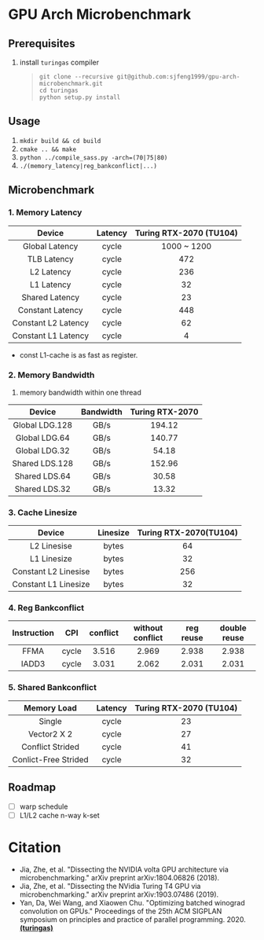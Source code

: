 # GPU Arch Microbenchmark


## Prerequisites
1. install `turingas` compiler
    > `git clone --recursive git@github.com:sjfeng1999/gpu-arch-microbenchmark.git`  
    > `cd turingas`  
    > `python setup.py install`  

## Usage    
1. `mkdir build && cd build`
2. `cmake .. && make`
3. `python ../compile_sass.py -arch=(70|75|80)`
4. `./(memory_latency|reg_bankconflict|...)`

## Microbenchmark

### 1. Memory Latency

|Device                      |Latency    |Turing RTX-2070 (TU104)|
|:--------------------------:|:---------:|:---------------------:|
|Global Latency              |cycle      | 1000 ~ 1200           |
|TLB Latency                 |cycle      | 472                   |
|L2 Latency                  |cycle      | 236                   |
|L1 Latency                  |cycle      | 32                    |  
|Shared Latency              |cycle      | 23                    |  
|Constant Latency            |cycle      | 448                   |
|Constant L2 Latency         |cycle      | 62                    |
|Constant L1 Latency         |cycle      | 4                     |  

- const L1-cache is as fast as register.

### 2. Memory Bandwidth  

1. memory bandwidth within one thread

|Device          | Bandwidth   | Turing RTX-2070 |
|:--------------:|:-----------:|:---------------:|
|Global  LDG.128 | GB/s        |194.12           |
|Global  LDG.64  | GB/s        |140.77           |
|Global  LDG.32  | GB/s        |54.18            |
|Shared  LDS.128 | GB/s        |152.96           |
|Shared  LDS.64  | GB/s        |30.58            |
|Shared  LDS.32  | GB/s        |13.32            |

### 3. Cache Linesize

|Device                      | Linesize  | Turing RTX-2070(TU104)|
|:--------------------------:|:---------:|:---------------------:|
|L2 Linesise                 |bytes      | 64                    |
|L1 Linesize                 |bytes      | 32                    |
|Constant L2 Linesise        |bytes      | 256                   |
|Constant L1 Linesize        |bytes      | 32                    |

### 4. Reg Bankconflict

| Instruction |CPI      | conflict | without conflict | reg reuse | double reuse |
|:-----------:|:-------:|:--------:|:----------------:|:---------:|:------------:|
|FFMA         |  cycle  | 3.516    | 2.969            |  2.938    |  2.938       |
|IADD3        |  cycle  | 3.031    | 2.062            |  2.031    |  2.031       |


### 5. Shared Bankconflict

| Memory Load            | Latency   | Turing RTX-2070 (TU104)|
|:----------------------:|:---------:|:----------------------:|
| Single                 | cycle     |  23                    |
| Vector2 X 2            | cycle     |  27                    |
| Conflict Strided       | cycle     |  41                    |
| Conlict-Free Strided   | cycle     |  32                    |



## Roadmap

- [ ] warp schedule
- [ ] L1/L2 cache n-way k-set

# Citation
- Jia, Zhe, et al. "Dissecting the NVIDIA volta GPU architecture via microbenchmarking." arXiv preprint arXiv:1804.06826 (2018).
- Jia, Zhe, et al. "Dissecting the NVidia Turing T4 GPU via microbenchmarking." arXiv preprint arXiv:1903.07486 (2019).
- Yan, Da, Wei Wang, and Xiaowen Chu. "Optimizing batched winograd convolution on GPUs." Proceedings of the 25th ACM SIGPLAN symposium on principles and practice of parallel programming. 2020. [**(turingas)**](https://github.com/daadaada/turingas)
